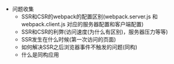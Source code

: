 

 - 问题收集
    - SSR和CSR的webpack的配置区别(webpack.server.js 和 webpack.client.js 对应的服务器配置和客户端配置)
    - SSR和CSR的利弊(访问速度(为什么有区别)，服务器压力等等)
    - SSR发生在什么时候(第一次访问的页面)
    - 如何解决SSR之后浏览器事件不触发的问题(同构)
    - 什么是同构应用
